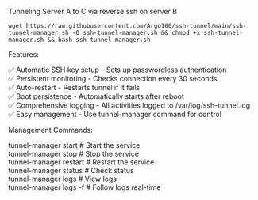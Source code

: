 Tunneling Server A to C via reverse ssh on server B
```shell
wget https://raw.githubusercontent.com/Argo160/ssh-tunnel/main/ssh-tunnel-manager.sh -O ssh-tunnel-manager.sh && chmod +x ssh-tunnel-manager.sh && bash ssh-tunnel-manager.sh
```
Features:

✅ Automatic SSH key setup - Sets up passwordless authentication <br>
✅ Persistent monitoring - Checks connection every 30 seconds <br>
✅ Auto-restart - Restarts tunnel if it fails <br>
✅ Boot persistence - Automatically starts after reboot <br>
✅ Comprehensive logging - All activities logged to /var/log/ssh-tunnel.log <br>
✅ Easy management - Use tunnel-manager command for control<br>


Management Commands:

tunnel-manager start      # Start the service <br>
tunnel-manager stop       # Stop the service  <br>
tunnel-manager restart    # Restart the service <br>
tunnel-manager status     # Check status <br>
tunnel-manager logs       # View logs <br>
tunnel-manager logs -f    # Follow logs real-time <br>
